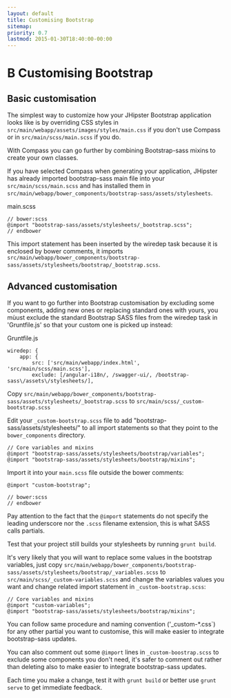 ```yaml
---
layout: default
title: Customising Bootstrap
sitemap:
priority: 0.7
lastmod: 2015-01-30T18:40:00-00:00
---
```


# <span class="bs-docs-booticon bs-docs-booticon-lg bs-docs-booticon-outline">B</span> Customising Bootstrap

## Basic customisation

The simplest way to customize how your JHipster Bootstrap application looks like is by
overriding CSS styles in `src/main/webapp/assets/images/styles/main.css` if you don't use 
Compass or in `src/main/scss/main.scss` if you do.

With Compass you can go further by combining Bootstrap-sass mixins to create your own classes.

If you have selected Compass when generating your application, JHipster has already imported bootstrap-sass main file into your `src/main/scss/main.scss` and has installed them in `src/main/webapp/bower_components/bootstrap-sass/assets/stylesheets`.

main.scss

	// bower:scss
	@import "bootstrap-sass/assets/stylesheets/_bootstrap.scss";
	// endbower

This import statement has been inserted by the wiredep task because it is enclosed by bower comments, it
imports `src/main/webapp/bower_components/bootstrap-sass/assets/stylesheets/bootstrap/_bootstrap.scss`.

## Advanced customisation

If you want to go further into Bootstrap customisation by excluding some components, adding new ones or replacing standard ones with yours, you mùust exclude the standard Bootstrap SASS files from the 
wiredep task in 'Gruntfile.js' so that your custom one is picked up instead:

Gruntfile.js

    wiredep: {
        app: {
            src: ['src/main/webapp/index.html', 'src/main/scss/main.scss'],
            exclude: [/angular-i18n/, /swagger-ui/, /bootstrap-sass\/assets\/stylesheets/],

Copy `src/main/webapp/bower_components/bootstrap-sass/assets/stylesheets/_bootstrap.scss` to `src/main/scss/_custom-bootstrap.scss`

Edit your `_custom-bootstrap.scss` file to add "bootstrap-sass/assets/stylesheets/" to all import statements so that they point to the `bower_components` directory.

	// Core variables and mixins
	@import "bootstrap-sass/assets/stylesheets/bootstrap/variables";
	@import "bootstrap-sass/assets/stylesheets/bootstrap/mixins";

Import it into your `main.scss` file outside the bower comments:

	@import "custom-bootstrap";

	// bower:scss
	// endbower


Pay attention to the fact that the `@import` statements do not specify the leading underscore nor the `.scss` filename extension, this is what SASS calls partials. 

Test that your project still builds your stylesheets by running `grunt build`.

It's very likely that you will want to replace some values in the bootstrap variables, just copy `src/main/webapp/bower_components/bootstrap-sass/assets/stylesheets/bootstrap/_variables.scss` to `src/main/scss/_custom-variables.scss` and change the variables values you want and change related import statement in `_custom-bootstrap.scss`:

	// Core variables and mixins
	@import "custom-variables";
	@import "bootstrap-sass/assets/stylesheets/bootstrap/mixins";

You can follow same procedure and naming convention ('_custom-*.css`) for any other partial you want to customise, this will make easier to integrate bootstrap-sass updates.

You can also comment out some `@import` lines in  `_custom-boostrap.scss` to exclude some components you don't need, it's safer to comment out rather than deleting also to make easier to integrate bootstrap-sass updates.

Each time you make a change, test it with `grunt build` or better use `grunt serve` to get immediate feedback.